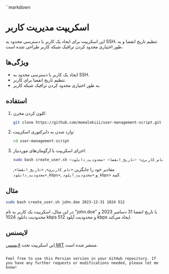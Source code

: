 ``markdown
# اسکریپت مدیریت کاربر

این اسکریپت برای ایجاد یک کاربر با دسترسی محدود به SSH، تنظیم تاریخ انقضا و به طور اختیاری محدود کردن ترافیک شبکه کاربر طراحی شده است.

## ویژگی‌ها

- ایجاد یک کاربر با دسترسی محدود به SSH.
- تنظیم تاریخ انقضا برای کاربر.
- به طور اختیاری محدود کردن ترافیک شبکه کاربر.

## استفاده

1. کلون کردن مخزن:

   ```bash
   git clone https://github.com/momalekiii/user-management-script.git
   ```

2. وارد شدن به دایرکتوری اسکریپت:

   ```bash
   cd user-management-script
   ```

3. اجرای اسکریپت با آرگومان‌های موردنیاز:

   ```bash
   sudo bash create_user.sh <نام_کاربری> <تاریخ_انقضا> <محدودیت_دانلود_kbps> <محدودیت_آپلود_kbps>
   ```

   مقادیر خود را جایگزین `<نام_کاربری>`, `<تاریخ_انقضا>`, `<محدودیت_دانلود_kbps>`, و `<محدودیت_آپلود_kbps>` کنید.

## مثال

```bash
sudo bash create_user.sh john.doe 2023-12-31 1024 512
```

در این مثال، اسکریپت یک کاربر به نام "john.doe" با تاریخ انقضا 31 دسامبر 2023 و محدودیت دانلود 1024 kbps و محدودیت آپلود 512 kbps ایجاد می‌کند.

## لایسنس

این اسکریپت تحت [لایسنس MIT](LICENSE) منتشر شده است.
```

Feel free to use this Persian version in your GitHub repository. If you have any further requests or modifications needed, please let me know!